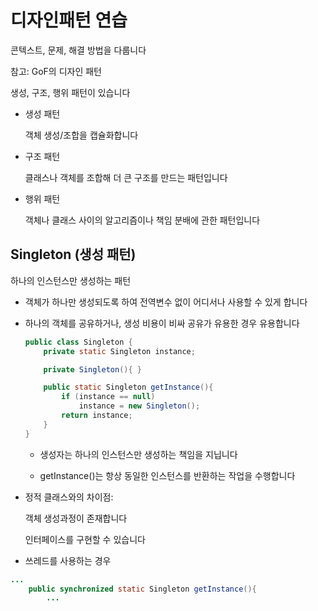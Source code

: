 # 디자인패턴 연습

콘텍스트, 문제, 해결 방법을 다룹니다

참고: GoF의 디자인 패턴

생성, 구조, 행위 패턴이 있습니다

* 생성 패턴

  객체 생성/조합을 캡슐화합니다

* 구조 패턴

  클래스나 객체를 조합해 더 큰 구조를 만드는 패턴입니다

* 행위 패턴

  객체나 클래스 사이의 알고리즘이나 책임 분배에 관한 패턴입니다

## Singleton (생성 패턴)
하나의 인스턴스만 생성하는 패턴 

* 객체가 하나만 생성되도록 하여 전역변수 없이 어디서나 사용할 수 있게 합니다
* 하나의 객체를 공유하거나, 생성 비용이 비싸 공유가 유용한 경우 유용합니다
    ``` java
    public class Singleton {
        private static Singleton instance;
    
        private Singleton(){ }
    
        public static Singleton getInstance(){
            if (instance == null)
                instance = new Singleton();
            return instance;
        }
    }
    ```
    * 생성자는 하나의 인스턴스만 생성하는 책임을 지닙니다

    * getInstance()는 항상 동일한 인스턴스를 반환하는 작업을 수행합니다

* 정적 클래스와의 차이점:

  객체 생성과정이 존재합니다

  인터페이스를 구현할 수 있습니다

* 쓰레드를 사용하는 경우
``` java
...
    public synchronized static Singleton getInstance(){
        ...
```